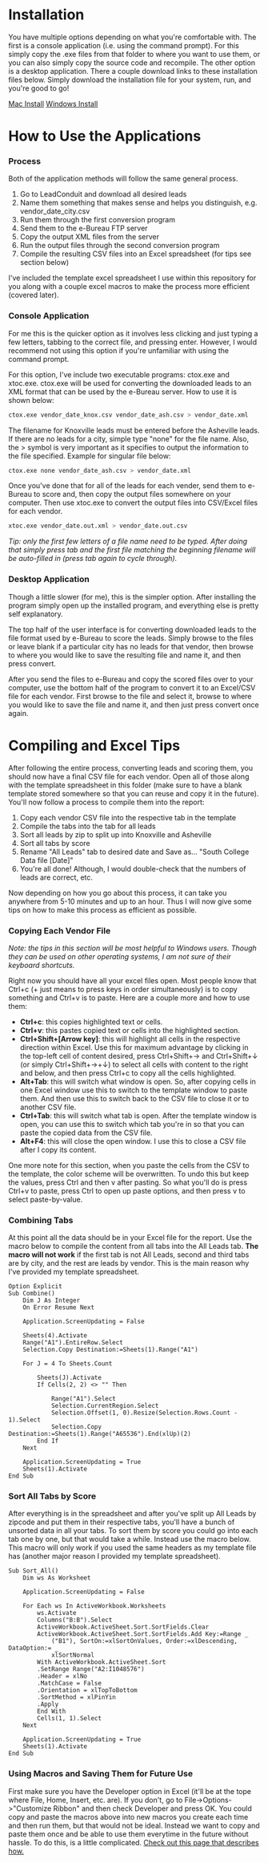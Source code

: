 Installation
=============

You have multiple options depending on what you're comfortable with. The first
is a console application (i.e. using the command prompt). For this simply copy
the .exe files from that folder to where you want to use them, or you can also
simply copy the source code and recompile. The other option is a desktop
application. There a couple download links to these installation files below.
Simply download the installation file for your system, run, and you're good to go!

[Mac Install](https://app.box.com/leadconverisoncraft-mac "Install Lead Conversion for Mac OS X")
[Windows Install](https://github.com/twlamere/Lead_Conversion_Craft/raw/master/desktop_app/LeadConversionInstaller.exe "Install Lead Converstion for Windows")



How to Use the Applications
=============================

### Process

Both of the application methods will follow the same general process.

1. Go to LeadConduit and download all desired leads
2. Name them something that makes sense and helps you distinguish, e.g. vendor_date_city.csv
3. Run them through the first conversion program
4. Send them to the e-Bureau FTP server
5. Copy the output XML files from the server
6. Run the output files through the second conversion program
7. Compile the resulting CSV files into an Excel spreadsheet (for tips see section below)

I've included the template excel spreadsheet I use within this repository for you
along with a couple excel macros to make the process more efficient (covered later).

### Console Application

For me this is the quicker option as it involves less clicking and just typing
a few letters, tabbing to the correct file, and pressing enter. However, I 
would recommend not using this option if you're unfamiliar with using the 
command prompt.

For this option, I've include two executable programs: ctox.exe and xtoc.exe. ctox.exe 
will be used for converting the downloaded leads to an XML format that can be used
by the e-Bureau server. How to use it is shown below:

```bash
ctox.exe vendor_date_knox.csv vendor_date_ash.csv > vendor_date.xml
```

The filename for Knoxville leads must be entered before the Asheville leads. If there are
no leads for a city, simple type "none" for the file name. Also, the > symbol is very important
as it specifies to output the information to the file specified. Example for singular file below:

```bash
ctox.exe none vendor_date_ash.csv > vendor_date.xml
```

Once you've done that for all of the leads for each vender, send them to e-Bureau to score 
and, then copy the output files somewhere on your computer. Then use xtoc.exe to convert the output files into 
CSV/Excel files for each vendor.

```bash
xtoc.exe vendor_date.out.xml > vendor_date.out.csv
```

*Tip: only the first few letters of a file name need to be typed. After doing that simply press tab 
and the first file matching the beginning filename will be auto-filled in (press tab again to cycle through).*

### Desktop Application

Though a little slower (for me), this is the simpler option. After installing the program simply
open up the installed program, and everything else is pretty self explanatory. 

The top half of the user interface is for converting downloaded leads to the 
file format used by e-Bureau to score the leads. Simply browse to the files or 
leave blank if a particular city has no leads for that vendor, then browse to 
where you would like to save the resulting file and name it, and then press
convert.

After you send the files to e-Bureau and copy the scored files over to your computer,
use the bottom half of the program to convert it to an Excel/CSV file for each vendor. First browse
to the file and select it, browse to where you would like to save the file and name it, 
and then just press convert once again.


Compiling and Excel Tips
===========================

After following the entire process, converting leads and scoring them, you should
now have a final CSV file for each vendor. Open all of those along with the template
spreadsheet in this folder (make sure to have a blank template stored somewhere so 
that you can reuse and copy it in the future). You'll now follow a process to compile
them into the report:

1. Copy each vendor CSV file into the respective tab in the template
2. Compile the tabs into the tab for all leads
3. Sort all leads by zip to split up into Knoxville and Asheville
4. Sort all tabs by score
5. Rename "All Leads" tab to desired date and Save as... "South College Data file [Date]"
6. You're all done! Although, I would double-check that the numbers of leads are correct, etc.

Now depending on how you go about this process, it can take you anywhere from 5-10 
minutes and up to an hour. Thus I will now give some tips on how to make this
process as efficient as possible.

### Copying Each Vendor File

*Note: the tips in this section will be most helpful to Windows users. Though they can
be used on other operating systems, I am not sure of their keyboard shortcuts.*

Right now you should have all your excel files open. Most people know that Ctrl+c 
(+ just means to press keys in order simultaneously) is to copy something and 
Ctrl+v is to paste. Here are a couple more and how to use them:

- **Ctrl+c**: this copies highlighted text or cells.
- **Ctrl+v**: this pastes copied text or cells into the highlighted section.
- **Ctrl+Shift+[Arrow key]**: this will highlight all cells in the respective direction
within Excel. Use this for maximum advantage by clicking in the top-left cell of content
desired, press Ctrl+Shift+→ and Ctrl+Shift+↓ (or simply Ctrl+Shift+→+↓) to select all cells
with content to the right and below, and then press Ctrl+c to copy all the cells highlighted.
- **Alt+Tab**: this will switch what window is open. So, after copying cells in one Excel window
use this to switch to the template window to paste them. And then use this to switch back
to the CSV file to close it or to another CSV file.
- **Ctrl+Tab**: this will switch what tab is open. After the template window is open, you can
use this to switch which tab you're in so that you can paste the copied data from the CSV file.
- **Alt+F4**: this will close the open window. I use this to close a CSV file after I copy its
content.

One more note for this section, when you paste the cells from the CSV to the template,
the color scheme will be overwritten. To undo this but keep the values, press Ctrl and then v
after pasting. So what you'll do is press Ctrl+v to paste, press Ctrl to open up paste options, 
and then press v to select paste-by-value.

### Combining Tabs

At this point all the data should be in your Excel file for the report. Use the macro below 
to compile the content from all tabs into the All Leads tab. **The macro will not work** if 
the first tab is not All Leads, second and third tabs are by city, and the rest are leads 
by vendor. This is the main reason why I've provided my template spreadsheet.

```vba
Option Explicit
Sub Combine()
    Dim J As Integer
    On Error Resume Next
    
    Application.ScreenUpdating = False
    
    Sheets(4).Activate
    Range("A1").EntireRow.Select
    Selection.Copy Destination:=Sheets(1).Range("A1")
    
    For J = 4 To Sheets.Count
    
        Sheets(J).Activate
        If Cells(2, 2) <> "" Then
        
            Range("A1").Select
            Selection.CurrentRegion.Select
            Selection.Offset(1, 0).Resize(Selection.Rows.Count - 1).Select
            Selection.Copy Destination:=Sheets(1).Range("A65536").End(xlUp)(2)
        End If
    Next
    
    Application.ScreenUpdating = True
    Sheets(1).Activate
End Sub
```

### Sort All Tabs by Score

After everything is in the spreadsheet and after you've split up All Leads by zipcode
and put them in their respective tabs, you'll have a bunch of unsorted data in all your
tabs. To sort them by score you could go into each tab one by one, but that would take
a while. Instead use the macro below. This macro will only work if you used the same
headers as my template file has (another major reason I provided my template spreadsheet).

```vba
Sub Sort_All()
    Dim ws As Worksheet
    
    Application.ScreenUpdating = False
    
    For Each ws In ActiveWorkbook.Worksheets
        ws.Activate
        Columns("B:B").Select
        ActiveWorkbook.ActiveSheet.Sort.SortFields.Clear
        ActiveWorkbook.ActiveSheet.Sort.SortFields.Add Key:=Range _
            ("B1"), SortOn:=xlSortOnValues, Order:=xlDescending, DataOption:= _
            xlSortNormal
        With ActiveWorkbook.ActiveSheet.Sort
        .SetRange Range("A2:I1048576")
        .Header = xlNo
        .MatchCase = False
        .Orientation = xlTopToBottom
        .SortMethod = xlPinYin
        .Apply
        End With
        Cells(1, 1).Select
    Next
    
    Application.ScreenUpdating = True
    Sheets(1).Activate
End Sub
```

### Using Macros and Saving Them for Future Use

First make sure you have the Developer option in Excel (it'll be at the tope where File,
Home, Insert, etc. are). If you don't, go to File->Options->"Customize Ribbon" and then 
check Developer and press OK. You could copy and paste the macros above into new macros
you create each time and then run them, but that would not be ideal. Instead we want
to copy and paste them once and be able to use them everytime in the future without hassle.
To do this, is a little complicated. [Check out this page that describes how.](https://support.office.com/en-ca/article/Copy-your-macros-to-a-Personal-Macro-Workbook-aa439b90-f836-4381-97f0-6e4c3f5ee566 "Save Macros for Future Use")